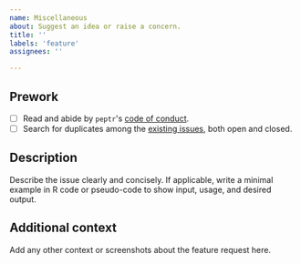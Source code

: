 ```yaml
---
name: Miscellaneous
about: Suggest an idea or raise a concern.
title: ''
labels: 'feature'
assignees: ''

---
```


## Prework

- [ ] Read and abide by `peptr`'s [code of conduct](https://github.com/jeanmanguy/peptr/blob/master/CODE_OF_CONDUCT.md).
- [ ] Search for duplicates among the [existing issues](https://github.com/jeanmanguy/peptr/issues), both open and closed.

## Description

Describe the issue clearly and concisely. If applicable, write a minimal example in R code or pseudo-code to show input, usage, and desired output.


## Additional context
Add any other context or screenshots about the feature request here.
